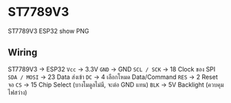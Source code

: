 # ST7789V3
ST7789V3 ESP32 show PNG

## Wiring
ST7789V3 → ESP32
`Vcc`         → 3.3V
`GND`         → GND
`SCL / SCK`   → 18        Clock ของ SPI
`SDA / MOSI`  → 23        Data ส่งเข้า
`DC`          → 4         เลือกโหมด Data/Command
`RES`         → 2         Reset จอ
`CS`          → 15        Chip Select (บางโมดูลไม่มี, จะต่อ GND แทน)
`BLK`         → 5V           Backlight (ควบคุมไฟสว่าง)
